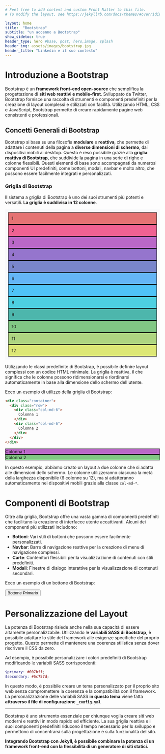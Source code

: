 ```yaml
---
# Feel free to add content and custom Front Matter to this file.
# To modify the layout, see https://jekyllrb.com/docs/themes/#overriding-theme-defaults

layout: home
title:  "Bootstrap"
subtitle: "un accenno a Bootstrap"
show_sidetoc: true
header_type: hero #base, post, hero,image, splash
header_img: assets/images/bootstrap.jpg
header_title: "Linkedin e il suo contesto"
---
```


# Introduzione a Bootstrap

Bootstrap è un **framework front-end open-source** che semplifica la progettazione di **siti web reattivi e mobile-first**. Sviluppato da Twitter, Bootstrap fornisce una raccolta di strumenti e componenti predefiniti per la creazione di layout complessi e stilizzati con facilità. Utilizzando HTML, CSS e JavaScript, Bootstrap permette di creare rapidamente pagine web consistenti e professionali.

## Concetti Generali di Bootstrap

Bootstrap si basa su una filosofia **modulare** e **reattiva**, che permette di adattare i contenuti della pagina a **diverse dimensioni di schermo**, dai dispositivi mobili ai desktop. Questo è reso possibile grazie alla **griglia reattiva di Bootstrap**, che suddivide la pagina in una serie di righe e colonne flessibili. Questi elementi di base sono accompagnati da numerosi componenti UI predefiniti, come bottoni, modali, navbar e molto altro, che possono essere facilmente integrati e personalizzati.

### Griglia di Bootstrap

Il sistema a griglia di Bootstrap è uno dei suoi strumenti più potenti e versatili. **La griglia è suddivisa in 12 colonne**.

<div class="container">
  <div class="row" style="background-color: #f8f9fa; padding: 10px; margin-bottom: 10px;">
    <div class="col-md-1" style="background-color: #e57373; padding: 10px; border: 1px solid #000;">1</div>
    <div class="col-md-1" style="background-color: #f06292; padding: 10px; border: 1px solid #000;">2</div>
    <div class="col-md-1" style="background-color: #ba68c8; padding: 10px; border: 1px solid #000;">3</div>
    <div class="col-md-1" style="background-color: #9575cd; padding: 10px; border: 1px solid #000;">4</div>
    <div class="col-md-1" style="background-color: #7986cb; padding: 10px; border: 1px solid #000;">5</div>
    <div class="col-md-1" style="background-color: #64b5f6; padding: 10px; border: 1px solid #000;">6</div>
    <div class="col-md-1" style="background-color: #4fc3f7; padding: 10px; border: 1px solid #000;">7</div>
    <div class="col-md-1" style="background-color: #4dd0e1; padding: 10px; border: 1px solid #000;">8</div>
    <div class="col-md-1" style="background-color: #4db6ac; padding: 10px; border: 1px solid #000;">9</div>
    <div class="col-md-1" style="background-color: #81c784; padding: 10px; border: 1px solid #000;">10</div>
    <div class="col-md-1" style="background-color: #aed581; padding: 10px; border: 1px solid #000;">11</div>
    <div class="col-md-1" style="background-color: #dce775; padding: 10px; border: 1px solid #000;">12</div>
  </div>
</div>

Utilizzando le classi predefinite di Bootstrap, è possibile definire layout complessi con un codice HTML minimale. La griglia è reattiva, il che significa che le colonne possono ridimensionarsi e riordinarsi automaticamente in base alla dimensione dello schermo dell'utente.

Ecco un esempio di utilizzo della griglia di Bootstrap:

```html
<div class="container">
  <div class="row">
    <div class="col-md-6">
      Colonna 1
    </div>
    <div class="col-md-6">
      Colonna 2
    </div>
  </div>
</div>
```
<div class="container">
  <div class="row">
    <div class="col-md-6" style="border: 1px solid black; background-color: #ba68c8;">
      Colonna 1
    </div>
    <div class="col-md-6" style="border: 1px solid black; background-color: #81c784;">
      Colonna 2
    </div>
  </div>
</div>

In questo esempio, abbiamo creato un layout a due colonne che si adatta alle dimensioni dello schermo. Le colonne utilizzeranno ciascuna la metà della larghezza disponibile (6 colonne su 12), ma si adatteranno automaticamente nei dispositivi mobili grazie alla classe `col-md-*`.

# Componenti di Bootstrap
Oltre alla griglia, Bootstrap offre una vasta gamma di componenti predefiniti che facilitano la creazione di interfacce utente accattivanti. Alcuni dei componenti più utilizzati includono:

- **Bottoni**: Vari stili di bottoni che possono essere facilmente personalizzati.
- **Navbar**: Barre di navigazione reattive per la creazione di menu di navigazione complessi.
- **Carte**: Contenitori flessibili per la visualizzazione di contenuti con stili predefiniti.
- **Modali**: Finestre di dialogo interattive per la visualizzazione di contenuti secondari.

Ecco un esempio di un bottone di Bootstrap:

<button type="button" class="btn btn-primary">Bottone Primario</button>

# Personalizzazione del Layout
La potenza di Bootstrap risiede anche nella sua capacità di essere altamente personalizzabile. 
Utilizzando le **variabili SASS di Bootstrap**, è possibile adattare lo stile del framework alle esigenze specifiche del proprio progetto. 
Questo permette di mantenere una coerenza stilistica senza dover riscrivere il CSS da zero.

Ad esempio, è possibile personalizzare i colori predefiniti di Bootstrap modificando le variabili SASS corrispondenti:

```scss
$primary: #007bff;
$secondary: #6c757d;
```
In questo modo, è possibile creare un tema personalizzato per il proprio sito web senza compromettere la coerenza e la compatibilità con il framework.
La personalizzazione delle variabili SASS **in questo tema** viene fatta **attraverso il file di configurazione `_config.yml`**


---

Bootstrap è uno strumento essenziale per chiunque voglia creare siti web moderni e reattivi in modo rapido ed efficiente.
La sua griglia reattiva e i suoi componenti predefiniti riducono il tempo necessario per lo sviluppo e permettono di concentrarsi sulla progettazione e sulla funzionalità del sito.

**Integrando Bootstrap con Jekyll, è possibile combinare la potenza di un framework front-end con la flessibilità di un generatore di siti statici.**
